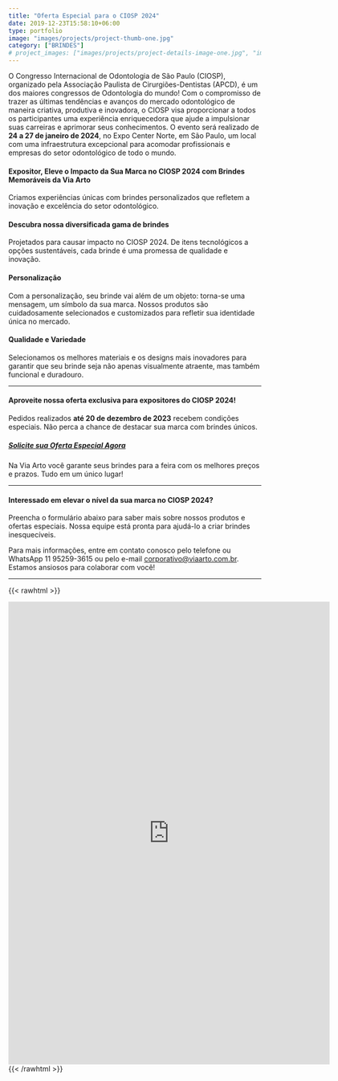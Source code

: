 ```yaml
---
title: "Oferta Especial para o CIOSP 2024"
date: 2019-12-23T15:58:10+06:00
type: portfolio
image: "images/projects/project-thumb-one.jpg"
category: ["BRINDES"]
# project_images: ["images/projects/project-details-image-one.jpg", "images/projects/project-details-image-two.jpg"]
---
```


O Congresso Internacional de Odontologia de São Paulo (CIOSP), organizado pela Associação Paulista de Cirurgiões-Dentistas (APCD), é um dos maiores congressos de Odontologia do mundo! Com o compromisso de trazer as últimas tendências e avanços do mercado odontológico de maneira criativa, produtiva e inovadora, o CIOSP visa proporcionar a todos os participantes uma experiência enriquecedora que ajude a impulsionar suas carreiras e aprimorar seus conhecimentos. O evento será realizado de **24 a 27 de janeiro de 2024**, no Expo Center Norte, em São Paulo, um local com uma infraestrutura excepcional para acomodar profissionais e empresas do setor odontológico de todo o mundo.

#### Expositor, Eleve o Impacto da Sua Marca no CIOSP 2024 com Brindes Memoráveis da Via Arto

Criamos experiências únicas com brindes personalizados que refletem a inovação e excelência do setor odontológico.



#### Descubra nossa diversificada gama de brindes

Projetados para causar impacto no CIOSP 2024. De itens tecnológicos a opções sustentáveis, cada brinde é uma promessa de qualidade e inovação.

#### Personalização

Com a personalização, seu brinde vai além de um objeto: torna-se uma mensagem, um símbolo da sua marca. Nossos produtos são cuidadosamente selecionados e customizados para refletir sua identidade única no mercado.

#### Qualidade e Variedade

Selecionamos os melhores materiais e os designs mais inovadores para garantir que seu brinde seja não apenas visualmente atraente, mas também funcional e duradouro.

---

#### Aproveite nossa oferta exclusiva para expositores do CIOSP 2024!

Pedidos realizados **até 20 de dezembro de 2023** recebem condições especiais. Não perca a chance de destacar sua marca com brindes únicos.

##### [Solicite sua Oferta Especial Agora](#contato)

Na Via Arto você garante seus brindes para a feira com os melhores preços e prazos. Tudo em um único lugar!

---

#### Interessado em elevar o nível da sua marca no CIOSP 2024?

Preencha o formulário abaixo para saber mais sobre nossos produtos e ofertas especiais. Nossa equipe está pronta para ajudá-lo a criar brindes inesquecíveis.

Para mais informações, entre em contato conosco pelo telefone ou WhatsApp 11 95259-3615 ou pelo e-mail corporativo@viaarto.com.br. Estamos ansiosos para colaborar com você!

---

{{< rawhtml >}}
<iframe src="https://docs.google.com/forms/d/e/1FAIpQLScQHMRjsM57pz90NMW-GpA0vlLjFNvgdqwjFgziDizoIR55iA/viewform?embedded=true" width="640" height="922" frameborder="0" marginheight="0" marginwidth="0">Carregando…</iframe>
{{< /rawhtml >}}